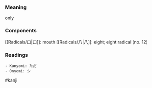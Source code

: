 ### Meaning

only

### Components

[[Radicals/口|口]]: mouth [[Radicals/八|八]]: eight; eight radical (no. 12)

### Readings

```
- Kunyomi: ただ
- Onyomi: シ
```

#kanji